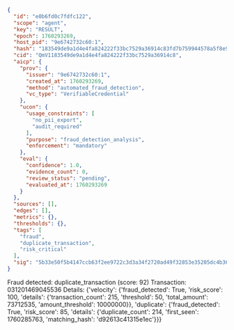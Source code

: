 ```json
{
  "id": "e0b6fd0c7fdfc122",
  "scope": "agent",
  "key": "RESULT",
  "epoch": 1760293269,
  "host_pid": "9e6742732c60:1",
  "hash": "183549de9a1d4e4fa824222f33bc7529a36914c83fd7b759944578a5f8e96a6d",
  "cid": "QmV1183549de9a1d4e4fa824222f33bc7529a36914c8",
  "aicp": {
    "prov": {
      "issuer": "9e6742732c60:1",
      "created_at": 1760293269,
      "method": "automated_fraud_detection",
      "vc_type": "VerifiableCredential"
    },
    "ucon": {
      "usage_constraints": [
        "no_pii_export",
        "audit_required"
      ],
      "purpose": "fraud_detection_analysis",
      "enforcement": "mandatory"
    },
    "eval": {
      "confidence": 1.0,
      "evidence_count": 0,
      "review_status": "pending",
      "evaluated_at": 1760293269
    }
  },
  "sources": [],
  "edges": [],
  "metrics": {},
  "thresholds": {},
  "tags": [
    "fraud",
    "duplicate_transaction",
    "risk_critical"
  ],
  "sig": "5b33e50f5b4147ccb63f2ee9722c3d3a34f2720ad49f32853e35205dc4b362d5"
}
```

Fraud detected: duplicate_transaction (score: 92)
Transaction: 031201469045536
Details: {'velocity': {'fraud_detected': True, 'risk_score': 100, 'details': {'transaction_count': 215, 'threshold': 50, 'total_amount': 73712535, 'amount_threshold': 10000000}}, 'duplicate': {'fraud_detected': True, 'risk_score': 85, 'details': {'duplicate_count': 214, 'first_seen': 1760285763, 'matching_hash': 'd92613c41315e1ec'}}}